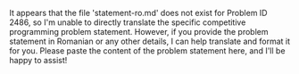 It appears that the file 'statement-ro.md' does not exist for Problem ID 2486, so I'm unable to directly translate the specific competitive programming problem statement. However, if you provide the problem statement in Romanian or any other details, I can help translate and format it for you. Please paste the content of the problem statement here, and I'll be happy to assist!